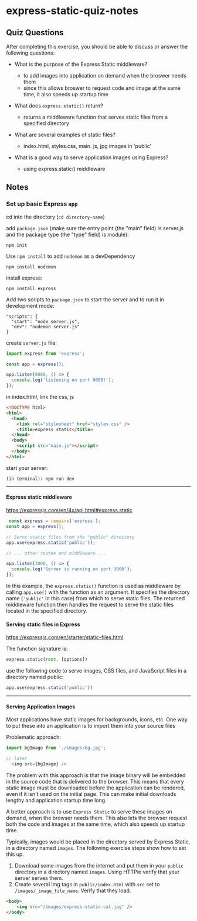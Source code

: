 # express-static-quiz-notes

## Quiz Questions

After completing this exercise, you should be able to discuss or answer the following questions:

- What is the purpose of the Express Static middleware?

  - to add images into application on demand when the broswer needs them
  - since this allows broswer to request code and image at the same time, it also speeds up startup time

- What does `express.static()` return?

  - returns a middleware function that serves static files from a specified directory

- What are several examples of static files?

  - index.html, styles.css, main. js, jpg images in 'public'

- What is a good way to serve application images using Express?
  - using express.static() middleware

## Notes

### Set up basic Express `app`

cd into the directory (`cd directory-name`)

add `package.json` (make sure the entry point (the "main" field) is server.js and the package type (the "type" field) is module):

```
npm init
```

Use `npm install` to add `nodemon` as a devDependency

```
npm install nodemon
```

install express:

```
npm install express
```

Add two scripts to `package.json` to start the server and to run it in development mode:

```
"scripts": {
  "start": "node server.js",
  "dev": "nodemon server.js"
}
```

create `server.js` file:

```JavaScript
import express from 'express';

const app = express();

app.listen(8080, () => {
  console.log('listening on port 8080!');
});
```

in index.html, link the css, js

```HTML
<!DOCTYPE html>
<html>
  <head>
    <link rel="stylesheet" href="styles.css" />
    <title>express static</title>
  </head>
  <body>
    <script src="main.js"></script>
  </body>
</html>
```

start your server:

```
(in terminal): npm run dev
```

---

#### Express static middleware

https://expressjs.com/en/4x/api.html#express.static

```JavaScript
 const express = require('express');
const app = express();

// Serve static files from the "public" directory
app.use(express.static('public'));

// ... other routes and middleware ...

app.listen(3000, () => {
  console.log('Server is running on port 3000');
});
```

In this example, the `express.static()` function is used as middleware by calling `app.use()` with the function as an argument. It specifies the directory name (`'public'` in this case) from which to serve static files. The returned middleware function then handles the request to serve the static files located in the specified directory.

#### Serving static files in Express

https://expressjs.com/en/starter/static-files.html

The function signature is:

```JavaScript
express.static(root, [options])
```

use the following code to serve images, CSS files, and JavaScript files in a directory named public:

```JavaScript
app.use(express.static('public'))
```

---

#### Serving Application Images

Most applications have static images for backgrounds, icons, etc. One way to put these into an application is to import them into your source files

Problematic approach:

```JavaScript
import bgImage from './images/bg.jpg';

// later
  <img src={bgImage} />
```

The problem with this approach is that the image binary will be embedded in the source code that is delivered to the browser. This means that every static image must be downloaded before the application can be rendered, even if it isn't used on the initial page. This can make initial downloads lengthy and application startup time long.

A better approach is to use `Express Static` to serve these images on demand, when the browser needs them. This also lets the browser request both the code and images at the same time, which also speeds up startup time.

Typically, images would be placed in the directory served by Express Static, in a directory named `images`. The following exercise steps show how to set this up.

1. Download some images from the internet and put them in your `public` directory in a directory named `images`. Using HTTPie verify that your server serves them.
2. Create several img tags in `public/index.html` with `src` set to `/images/_image_file_name`. Verify that they load.

```HTML
<body>
    <img src="/images/express-static-cat.jpg" />
</body>
```
